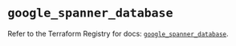 # `google_spanner_database`

Refer to the Terraform Registry for docs: [`google_spanner_database`](https://registry.terraform.io/providers/hashicorp/google-beta/5.19.0/docs/resources/google_spanner_database).
